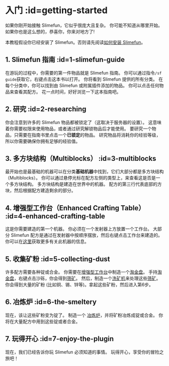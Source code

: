 # 入门 :id=getting-started

如果你刚开始接触 Slimefun，它似乎很庞大且复杂。
你可能不知道从哪里开始。
如果你也是这么想的，恭喜你，你来对地方了!

本教程假设你已经安装了 Slimefun。否则请先阅读[如何安装 Slimefun](/Installing-Slimefun)。

## 1. Slimefun 指南 :id=1-slimefun-guide

在游玩的过程中，你需要的第一件物品就是 Slimefun 指南。
你可以通过指令`/sf guide`获取它，右键点击这本书以打开。
你将看到 Slimefun 提供的所有分类。
在每个分类中，你可以找到由 Slimefun 或附属插件添加的物品。
你可以点击任何物品来查看其配方。
花一点时间，好好浏览一下这本指南吧。

## 2. 研究 :id=2-researching

你会注意到许多的 Slimefun 物品都被锁定了（这取决于服务器的设置）。
这意味着你需要权限来使用物品，或者通过研究解锁物品后才能使用。
要研究一个物品，只需要在指南书里点击一个**已锁定**的物品。
研究物品将消耗你的经验等级，所以你需要确保你拥有足够的经验值。

## 3. 多方块结构（Multiblocks） :id=3-multiblocks

最开始也是最基础的机器可以在分类**基础机器**中找到，它们大部分都是多方块结构（Multiblocks）。
你可以通过悬停光标在配方左侧的类型上，来查看这是否是一个多方块结构。
多方块结构是建造在世界中的机器。
配方的第三行代表底部的方块，然后根据配方建造剩余的部分。

## 4. 增强型工作台（Enhanced Crafting Table） :id=4-enhanced-crafting-table

这是你需要建造的第一个机器。
你必须在一个发射器上方放置一个工作台。
大部分 Slimefun 配方是通过在发射器中按顺序摆放，然后右键点击工作台来建造的。
你可以在[这里](/Enhanced-Crafting-Table)获取更多有关此机器的信息。

## 5. 收集矿粉 :id=5-collecting-dust

许多配方需要各种锭或合金。
你需要在[增强型工作台](/Enhanced-Crafting-Table)中制造一个[淘金盘](/Gold-Pan)。
手持[淘金盘](/Gold-Pan)，右键点击沙砾，你会得到[筛矿](/Sifted-Ore)。
然后，制造一个[洗矿机](/Ore-Washer)来处理这些[筛矿](/Sifted-Ore)。
你会得到大量的矿粉 (比如铜、锡、锌等)。拿起这些矿粉，然后进入第6步。

## 6. 冶炼炉 :id=6-the-smeltery

现在，该让这些矿粉变为锭了。
制造一个 [冶炼炉](/Smeltery)，并将矿粉冶炼成锭或合金。
你将在大量配方中用到这些锭或者合金。

## 7. 玩得开心 :id=7-enjoy-the-plugin

现在，我们已经告诉你玩 Slimefun 必须知道的事情。
玩得开心，享受你的冒险之旅吧！
